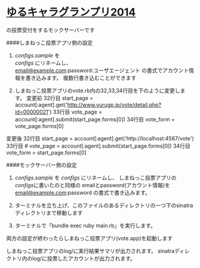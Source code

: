 # [ゆるキャラグランプリ2014](http://www.yurugp.jp/)
の投票受付をするモックサーバーです

####しまねっこ投票アプリ側の設定
1. *configs.sample* を  
*configs* にリネームし、  
email@example.com:password:ユーザエージェント
の書式でアカウント情報を書き込みます。
複数行書き込むことができます

3. しまねっこ投票アプリのvote.rb内の32,33,34行目を下のように変更します。
 変更前
  32行目 start_page = account[:agent].get('http://www.yurugp.jp/vote/detail.php?id=00000021')
  33行目 vote_page = account[:agent].submit(start_page.forms[0])
  34行目 vote_form = vote_page.forms[0]

 変更後
  32行目 start_page = account[:agent].get('http://localhost:4567/vote')
  33行目 # vote_page = account[:agent].submit(start_page.forms[0])
  34行目 vote_form = start_page.forms[0]



####モックサーバー側の設定
1.  *configs.sample* を
*configs* にリネームし、
しまねっこ投票アプリの*configs*に書いたのと同様の
emailとpassword(アカウント情報)を
email@example.com:password
の書式で書き込みます。

2. ターミナルを立ち上げ、このファイルのあるディレクトリの一つ下のsinatraディレクトリまで移動します

3. ターミナルで「bundle exec ruby main.rb」を実行します。


両方の設定が終わったらしまねっこ投票アプリ(vote.app)を起動します

しまねっこ投票アプリのlog/に実行結果サマリが出力されます。
sinatraディレクトリ内のlog/に投票したアカウントが出力されます。